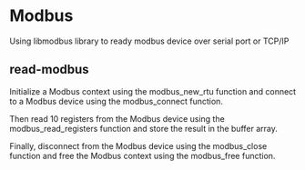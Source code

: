 # Modbus
Using libmodbus library to ready modbus device over serial port or TCP/IP

## read-modbus

Initialize a Modbus context using the modbus_new_rtu function and connect to a Modbus device using the modbus_connect function. 

Then read 10 registers from the Modbus device using the modbus_read_registers function and store the result in the buffer array. 

Finally, disconnect from the Modbus device using the modbus_close function and free the Modbus context using the modbus_free function.
